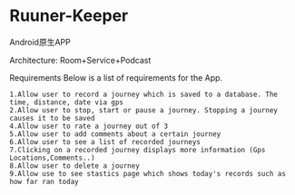 # Ruuner-Keeper 
Android原生APP

Architecture: 
Room+Service+Podcast

Requirements 
Below is a list of requirements for the App.

    1.Allow user to record a journey which is saved to a database. The time, distance, date via gps
    2.Allow user to stop, start or pause a journey. Stopping a journey causes it to be saved
    4.Allow user to rate a journey out of 3
    5.Allow user to add comments about a certain journey
    6.Allow user to see a list of recorded journeys
    7.Clicking on a recorded journey displays more information (Gps Locations,Comments..)
    8.Allow user to delete a journey
    9.Allow use to see stastics page which shows today's records such as how far ran today 
   
